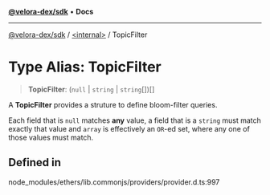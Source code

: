 [**@velora-dex/sdk**](../../README.md) • **Docs**

***

[@velora-dex/sdk](../../globals.md) / [\<internal\>](../README.md) / TopicFilter

# Type Alias: TopicFilter

> **TopicFilter**: (`null` \| `string` \| `string`[])[]

A **TopicFilter** provides a struture to define bloom-filter
 queries.

 Each field that is ``null`` matches **any** value, a field that is
 a ``string`` must match exactly that value and ``array`` is
 effectively an ``OR``-ed set, where any one of those values must
 match.

## Defined in

node\_modules/ethers/lib.commonjs/providers/provider.d.ts:997
